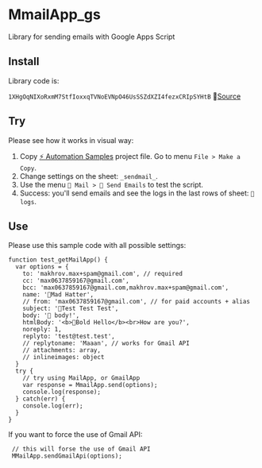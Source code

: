 # MmailApp_gs
Library for sending emails with Google Apps Script

## Install
Library code is:

`1XHgOqNIXoRxmM7StfIoxxqTVNoEVNpO46UsSSZdXZI4fezxCRIpSYHtB` 🔗[Source](https://script.google.com/u/0/home/projects/1XHgOqNIXoRxmM7StfIoxxqTVNoEVNpO46UsSSZdXZI4fezxCRIpSYHtB/edit)

## Try

Please see how it works in visual way:

1. Copy [⚡ Automation Samples](https://docs.google.com/spreadsheets/d/1HwUaZk86BtrPdQ1RYILwTcRwJUUClgqtAPEpMAsX0y8/edit#gid=1396833470) project file. Go to menu `File > Make a Copy`.
2. Change settings on the sheet: `_sendmail_`. 
3. Use the menu `💌 Mail > 📮 Send Emails` to test the script.
4. Success: you'll send emails and see the logs in the last rows of sheet: `📜 logs`.

## Use

Please use this sample code with all possible settings:

```
function test_getMailApp() {
  var options = {
    to: 'makhrov.max+spam@gmail.com', // required
    cc: 'max0637859167@gmail.com',
    bcc: 'max0637859167@gmail.com,makhrov.max+spam@gmail.com',
    name: '🎩Mad Hatter',
    // from: 'max0637859167@gmail.com', // for paid accounts + alias
    subject: '🥸Test Test Test',
    body: '💪 body!',
    htmlBody: '<b>💪Bold Hello</b><br>How are you?',
    noreply: 1,
    replyto: 'test@test.test',
    // replytoname: 'Maaan', // works for Gmail API
    // attachments: array,
    // inlineimages: object
  }
  try {
    // try using MailApp, or GmailApp
    var response = MmailApp.send(options);
    console.log(response);
  } catch(err) {
    console.log(err);
  }
}
```

If you want to force the use of Gmail API:

 ```
  // this will forse the use of Gmail API
  MMailApp.sendGmailApi(options);
 ```
